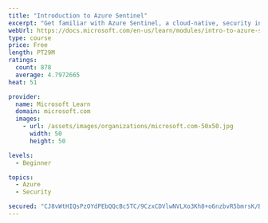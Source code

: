 ```yaml
---
title: "Introduction to Azure Sentinel"
excerpt: "Get familiar with Azure Sentinel, a cloud-native, security information and event management (SIEM) service."
webUrl: https://docs.microsoft.com/en-us/learn/modules/intro-to-azure-sentinel/
type: course
price: Free
length: PT29M
ratings:
  count: 878
  average: 4.7972665
heat: 51

provider:
  name: Microsoft Learn
  domain: microsoft.com
  images:
    - url: /assets/images/organizations/microsoft.com-50x50.jpg
      width: 50
      height: 50

levels:
  - Beginner

topics:
  - Azure
  - Security

secured: "CJ8vWtHIQsPzOYdPEbQQcBc5TC/9CzxCDVlwNVLXo3Kh8+o6nzbvR5bmrsK/Bqxo/hLqJg1fGSwR1j8RGFqwIrY12gqSoJ/M7IuYzut/bo4vNyI4n6AtPet4RFIJxGKcSxZA1lTVwFnTSDZMtYqs5hDd+ZisR5CxYrIzW5iLjPHoBgnudrX1efpbF+jQQEdg3bS5QlDpCqJ5F1PBmiCp6cZSXKViCwZLJP1JsEF6w3LZae7Qy+CVWs/UVcguqyoPazWaA8eRK1dfYnxPo6DKdsjTfAApRtevE6vKdxwZ5Tc4Q+gebFGMfEVV9qFmwldH2Ow7F4ll++O1xRX461UlUjGUsYcAntgvviMqP1rnu3vT1ZpYbzub9aUpyYq7cUlc93wwzNbGct3Glak+65uFlMoreqOVKLW9LI87156Lrz0=;Us4ayGXs+tQzqaMtXsgAtA=="
---
```



